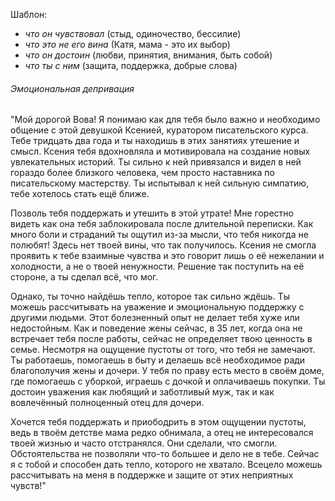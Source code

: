 Шаблон:

- *что он чувствовал* (стыд, одиночество, бессилие)
- *что это не его вина* (Катя, мама - это их выбор)
- *что он достоин* (любви, принятия, внимания, быть собой)
- *что ты с ним* (защита, поддержка, добрые слова)

###### Эмоциональная депривация

"Мой дорогой Вова! Я понимаю как для тебя было важно и необходимо общение с этой девушкой Ксенией, куратором писательского курса. Тебе тридцать два года и ты находишь в этих занятиях утешение и смысл. Ксения тебя вдохновляла и мотивировала на создание новых увлекательных историй. Ты сильно к ней привязался и видел в ней гораздо более близкого человека, чем просто наставника по писательскому мастерству. Ты испытывал к ней сильную симпатию, тебе хотелось стать ещё ближе. 

Позволь тебя поддержать и утешить в этой утрате! Мне горестно видеть как она тебя заблокировала после длительной переписки. Как много боли и страданий ты ощутил из-за мысли, что тебя никогда не полюбят! Здесь нет твоей вины, что так получилось. Ксения не смогла проявить к тебе взаимные чувства и это говорит лишь о её нежелании и холодности, а не о твоей ненужности. Решение так поступить на её стороне, а ты сделал всё, что мог.

Однако, ты точно найдёшь тепло, которое так сильно ждёшь. Ты можешь рассчитывать на уважение и эмоциональную поддержку с другими людьми. Этот болезненный опыт не делает тебя хуже или недостойным. Как и поведение жены сейчас, в 35 лет, когда она не встречает тебя после работы, сейчас не определяет твою ценность в семье. Несмотря на ощущение пустоты от того, что тебя не замечают. Ты работаешь, помогаешь в быту и делаешь всё необходимое ради благополучия жены и дочери. У тебя по праву есть место в своём доме, где помогаешь с уборкой, играешь с дочкой и оплачиваешь покупки. Ты достоин уважения как любящий и заботливый муж, так и как вовлечённый полноценный отец для дочери. 

Хочется тебя поддержать и приободрить в этом ощущении пустоты, ведь в твоём детстве мама редко обнимала, а отец не интересовался твоей жизнью и часто отстранялся. Они сделали, что смогли. Обстоятельства не позволяли что-то большее и дело не в тебе. Сейчас я с тобой и способен дать тепло, которого не хватало. Всецело можешь рассчитывать на меня в поддержке и защите от этих неприятных чувств!"
